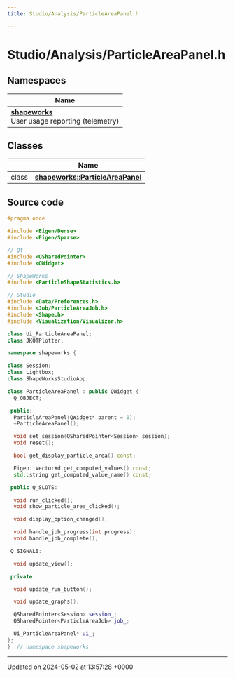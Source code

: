 ```yaml
---
title: Studio/Analysis/ParticleAreaPanel.h

---
```


# Studio/Analysis/ParticleAreaPanel.h



## Namespaces

| Name           |
| -------------- |
| **[shapeworks](../Namespaces/namespaceshapeworks.md)** <br>User usage reporting (telemetry)  |

## Classes

|                | Name           |
| -------------- | -------------- |
| class | **[shapeworks::ParticleAreaPanel](../Classes/classshapeworks_1_1ParticleAreaPanel.md)**  |




## Source code

```cpp
#pragma once

#include <Eigen/Dense>
#include <Eigen/Sparse>

// Qt
#include <QSharedPointer>
#include <QWidget>

// ShapeWorks
#include <ParticleShapeStatistics.h>

// Studio
#include <Data/Preferences.h>
#include <Job/ParticleAreaJob.h>
#include <Shape.h>
#include <Visualization/Visualizer.h>

class Ui_ParticleAreaPanel;
class JKQTPlotter;

namespace shapeworks {

class Session;
class Lightbox;
class ShapeWorksStudioApp;

class ParticleAreaPanel : public QWidget {
  Q_OBJECT;

 public:
  ParticleAreaPanel(QWidget* parent = 0);
  ~ParticleAreaPanel();

  void set_session(QSharedPointer<Session> session);
  void reset();

  bool get_display_particle_area() const;

  Eigen::VectorXd get_computed_values() const;
  std::string get_computed_value_name() const;

 public Q_SLOTS:

  void run_clicked();
  void show_particle_area_clicked();

  void display_option_changed();

  void handle_job_progress(int progress);
  void handle_job_complete();

 Q_SIGNALS:

  void update_view();

 private:

  void update_run_button();

  void update_graphs();

  QSharedPointer<Session> session_;
  QSharedPointer<ParticleAreaJob> job_;

  Ui_ParticleAreaPanel* ui_;
};
}  // namespace shapeworks
```


-------------------------------

Updated on 2024-05-02 at 13:57:28 +0000
